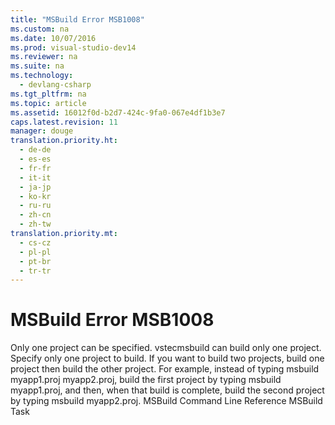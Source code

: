 ```yaml
---
title: "MSBuild Error MSB1008"
ms.custom: na
ms.date: 10/07/2016
ms.prod: visual-studio-dev14
ms.reviewer: na
ms.suite: na
ms.technology: 
  - devlang-csharp
ms.tgt_pltfrm: na
ms.topic: article
ms.assetid: 16012f0d-b2d7-424c-9fa0-067e4df1b3e7
caps.latest.revision: 11
manager: douge
translation.priority.ht: 
  - de-de
  - es-es
  - fr-fr
  - it-it
  - ja-jp
  - ko-kr
  - ru-ru
  - zh-cn
  - zh-tw
translation.priority.mt: 
  - cs-cz
  - pl-pl
  - pt-br
  - tr-tr
---
```

# MSBuild Error MSB1008
<?xml version="1.0" encoding="utf-8"?>
<developerErrorMessageDocument xmlns="http://ddue.schemas.microsoft.com/authoring/2003/5" xmlns:xlink="http://www.w3.org/1999/xlink" xmlns:xsi="http://www.w3.org/2001/XMLSchema-instance" xsi:schemaLocation="http://ddue.schemas.microsoft.com/authoring/2003/5 http://clixdevr3.blob.core.windows.net/ddueschema/developer.xsd">
  <introduction>
    <para>
      <ui>Only one project can be specified.</ui>
    </para>
    <para>
      <token>vstecmsbuild</token> can build only one project.</para>
  </introduction>
  <procedure>
    <title>To correct this error</title>
    <steps class="ordered">
      <step>
        <content>
          <para>Specify only one project to build. If you want to build two projects, build one project then build the other project. For example, instead of typing <codeInline>msbuild myapp1.proj myapp2.proj</codeInline>, build the first project by typing <codeInline>msbuild myapp1.proj</codeInline>, and then, when that build is complete, build the second project by typing <codeInline>msbuild myapp2.proj</codeInline>.</para>
        </content>
      </step>
    </steps>
  </procedure>
  <relatedTopics>
<link xlink:href="edaa65ec-ab8a-42a1-84cb-d76d5b2f4584">MSBuild Command Line Reference</link>

<link xlink:href="76577f6c-7669-44ad-a840-363e37a04d34">MSBuild Task</link>
</relatedTopics>
</developerErrorMessageDocument>